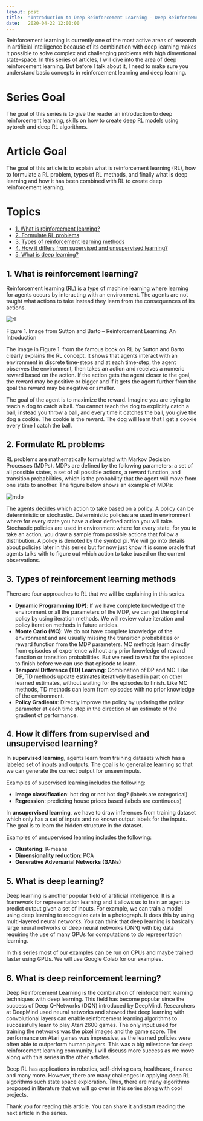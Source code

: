 ```yaml
---
layout: post
title:  "Introduction to Deep Reinforcement Learning - Deep Reinforcement Learning Series"
date:   2020-04-22 12:00:00
---
```


Reinforcement learning is currently one of the most active areas of research in artificial intelligence because of its combination with deep learning makes it possible to solve complex and challenging problems with high dimentional state-space. In this series of articles, I will dive into the area of deep reinforcement learning. But before I talk about it, I need to make sure you understand basic concepts in reinforcement learning and deep learning.

# Series Goal
The goal of this series is to give the reader an introduction to deep reinforcement learning, skills on how to create deep RL models using pytorch and deep RL algorithms.

# Article Goal
The goal of this article is to explain what is reinforcement learning (RL), how to formulate a RL problem, types of RL methods, and finally what is deep learning and how it has been combined with RL to create deep reinforcement learning.

# Topics
- [1. What is reinforcement learning?](#1-what-is-reinforment-learning)
- [2. Formulate RL problems](#2-formulate-rl-problems)
- [3. Types of reinforcement learning methods](#2-types-of-reinforcement-learning-methods)
- [4. How it differs from supervised and unsupervised learning?](#4-how-it-differs-from-supervised-and-unsupervised-learning)
- [5. What is deep learning?](#5-what-is-deep-learning)

## 1. What is reinforcement learning?

Reinforcement learning (RL) is a type of machine learning where learning for agents occurs by interacting with an environment. The agents are not taught what actions to take instead they learn from the consequences of its actions.

![rl]

[rl]: https://1.bp.blogspot.com/-44GqZioqWjg/XYLuJisPCOI/AAAAAAAAHMc/Uenl4uwY7QEiBetF5xAgZiNeateWfuAXACLcBGAsYHQ/s1600/RL.png "Image from Sutton and Barto – Reinforcement Learning: An Introduction"

Figure 1. Image from Sutton and Barto – Reinforcement Learning: An Introduction

The image in Figure 1. from the famous book on RL by Sutton and Barto clearly explains the RL concept. It shows that agents interact with an environment in discrete time-steps and at each time-step, the agent observes the environment, then takes an action and receives a numeric reward based on the action. If the action gets the agent closer to the goal, the reward may be positive or bigger and if it gets the agent further from the goal the reward may be negative or smaller. 

The goal of the agent is to maximize the reward. Imagine you are trying to teach a dog to catch a ball. You cannot teach the dog to explicitly catch a ball; instead you throw a ball, and every time it catches the ball, you give the dog a cookie. The cookie is the reward. The dog will learn that I get a cookie every time I catch the ball.

## 2. Formulate RL problems

RL problems are mathematically formulated with Markov Decision Processes (MDPs). MDPs are defined by the following parameters: a set of all possible states, a set of all possible actions, a reward function, and transition probabilities, which is the probability that the agent will move from one state to another. The figure below shows an example of MDPs:

![mdp]

[mdp]: https://1.bp.blogspot.com/-nFTBC6lSY3g/Xfg7IvM19iI/AAAAAAAAIJ0/NJVR5ylZSysHe71LM-pesMfiT0KKshtFwCLcBGAsYHQ/s1600/MDP.png "Figure 2. MDP Example from slides by Dan Klein, Pieter Abbeel, Anca Dragan"

The agents decides which action to take based on a policy. A policy can be deterministic or stochastic. Deterministic policies are used in environment where for every state you have a clear defined action you will take. Stochastic policies are used in environment where for every state, for you to take an action, you draw a sample from possible actions that follow a distribution. A policy is denoted by the symbol pi. We will go into details about policies later in this series but for now just know it is some oracle that agents talks with to figure out which action to take based on the current observations.

## 3. Types of reinforcement learning methods

There are four approaches to RL that we will be explaining in this series.

- **Dynamic Programming (DP)**: If we have complete knowledge of the environment or all the parameters of the MDP, we can get the optimal policy by using iteration methods. We will review value iteration and policy iteration methods in future articles.
- **Monte Carlo (MC)**: We do not have complete knowledge of the environment and are usually missing the transition probabilities or reward function from the MDP parameters. MC methods learn directly from episodes of experience without any prior knowledge of reward function or transition probabilities. But we need to wait for the episodes to finish before we can use that episode to learn.
- **Temporal Difference (TD) Learning**: Combination of DP and MC. Like DP, TD methods update estimates iteratively based in part on other learned estimates, without waiting for the episodes to finish. Like MC methods, TD methods can learn from episodes with no prior knowledge of the environment.
- **Policy Gradients**: Directly improve the policy by updating the policy parameter at each time step in the direction of an estimate of the gradient of performance.

## 4. How it differs from supervised and unsupervised learning?

In **supervised learning**, agents learn from training datasets which has a labeled set of inputs and outputs. The goal is to generalize learning so that we can generate the correct output for unseen inputs.

Examples of supervised learning includes the following:

- **Image classification**: hot dog or not hot dog? (labels are categorical)
- **Regression**: predicting house prices based (labels are continuous)

In **unsupervised learning**, we have to draw inferences from training dataset which only has a set of inputs and no known output labels for the inputs. The goal is to learn the hidden structure in the dataset.

Examples of unsupervised learning includes the following:

- **Clustering**: K-means
- **Dimensionality reduction**: PCA
- **Generative Adversarial Networks (GANs)**

## 5. What is deep learning?

Deep learning is another popular field of artificial intelligence. It is a framework for representation learning and it allows us to train an agent to predict output given a set of inputs. For example, we can train a model using deep learning to recognize cats in a photograph. It does this by using multi-layered neural networks. You can think that deep learning is basically large neural networks or deep neural networks (DNN) with big data requiring the use of many GPUs for computations to do representation learning.

In this series most of our examples can be run on CPUs and maybe trained faster using GPUs. We will use Google Colab for our examples.

## 6. What is deep reinforcement learning?

Deep Reinforcement Learning is the combination of reinforcement learning techniques with deep learning. This field has become popular since the success of Deep Q-Networks (DQN) introduced by DeepMind. Researchers at DeepMind used neural networks and showed that deep learning with convolutional layers can enable reinforcement learning algorithms to successfully learn to play Atari 2600 games. The only input used for training the networks was the pixel images and the game score. The performance on Atari games was impressive, as the learned policies were often able to outperform human players. This was a big milestone for deep reinforcement learning community. I will discuss more success as we move along with this series in the other articles.

Deep RL has applications in robotics, self-driving cars, healthcare, finance and many more. However, there are many challenges in applying deep RL algorithms such state space exploration. Thus, there are many algorithms proposed in literature that we will go over in this series along with cool projects.

Thank you for reading this article. You can share it and start reading the next article in the series.